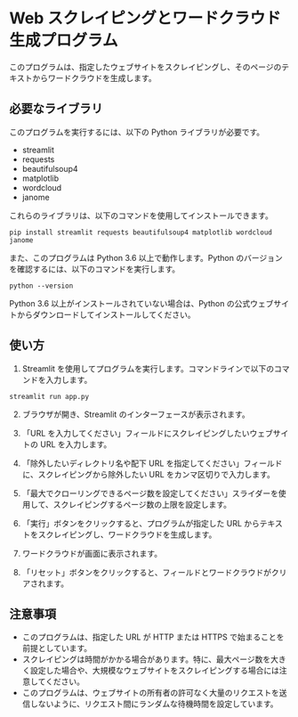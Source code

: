 # Web スクレイピングとワードクラウド生成プログラム

このプログラムは、指定したウェブサイトをスクレイピングし、そのページのテキストからワードクラウドを生成します。

## 必要なライブラリ

このプログラムを実行するには、以下の Python ライブラリが必要です。

- streamlit
- requests
- beautifulsoup4
- matplotlib
- wordcloud
- janome

これらのライブラリは、以下のコマンドを使用してインストールできます。

`pip install streamlit requests beautifulsoup4 matplotlib wordcloud janome`

また、このプログラムは Python 3.6 以上で動作します。Python のバージョンを確認するには、以下のコマンドを実行します。

`python --version`

Python 3.6 以上がインストールされていない場合は、Python の公式ウェブサイトからダウンロードしてインストールしてください。

## 使い方

1. Streamlit を使用してプログラムを実行します。コマンドラインで以下のコマンドを入力します。

`streamlit run app.py`

2. ブラウザが開き、Streamlit のインターフェースが表示されます。

3. 「URL を入力してください」フィールドにスクレイピングしたいウェブサイトの URL を入力します。

4. 「除外したいディレクトリ名や配下 URL を指定してください」フィールドに、スクレイピングから除外したい URL をカンマ区切りで入力します。

5. 「最大でクローリングできるページ数を設定してください」スライダーを使用して、スクレイピングするページ数の上限を設定します。

6. 「実行」ボタンをクリックすると、プログラムが指定した URL からテキストをスクレイピングし、ワードクラウドを生成します。

7. ワードクラウドが画面に表示されます。

8. 「リセット」ボタンをクリックすると、フィールドとワードクラウドがクリアされます。

## 注意事項

- このプログラムは、指定した URL が HTTP または HTTPS で始まることを前提としています。
- スクレイピングは時間がかかる場合があります。特に、最大ページ数を大きく設定した場合や、大規模なウェブサイトをスクレイピングする場合には注意してください。
- このプログラムは、ウェブサイトの所有者の許可なく大量のリクエストを送信しないように、リクエスト間にランダムな待機時間を設定しています。
